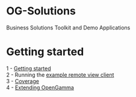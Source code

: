 OG-Solutions
============

Business Solutions Toolkit and Demo Applications

Getting started
===============

1 - [Getting started](docs/getting-started.rst)<br/>
2 - Running the [example remote view client](docs/remote-view-client.rst)<br/>
3 - [Coverage](docs/coverage.rst)<br/>
4 - [Extending OpenGamma](docs/extending-og.rst)

